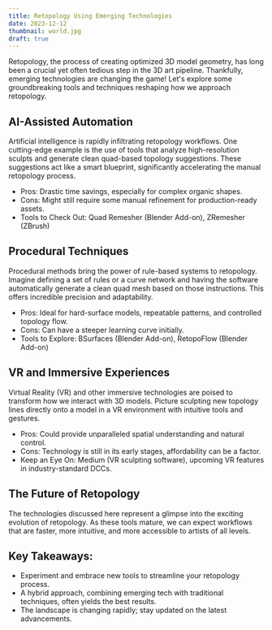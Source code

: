 ```yaml
---
title: Retopology Using Emerging Technologies
date: 2023-12-12
thumbnail: world.jpg
draft: true
---
```

Retopology, the process of creating optimized 3D model geometry, has long been a crucial yet often tedious step in the 3D art pipeline. Thankfully, emerging technologies are changing the game! Let's explore some groundbreaking tools and techniques reshaping how we approach retopology.

## AI-Assisted Automation

Artificial intelligence is rapidly infiltrating retopology workflows. One cutting-edge example is the use of tools that analyze high-resolution sculpts and generate clean quad-based topology suggestions. These suggestions act like a smart blueprint, significantly accelerating the manual retopology process.

- Pros: Drastic time savings, especially for complex organic shapes.
- Cons: Might still require some manual refinement for production-ready assets.
- Tools to Check Out: Quad Remesher (Blender Add-on), ZRemesher (ZBrush)

## Procedural Techniques

Procedural methods bring the power of rule-based systems to retopology. Imagine defining a set of rules or a curve network and having the software automatically generate a clean quad mesh based on those instructions. This offers incredible precision and adaptability.

- Pros: Ideal for hard-surface models, repeatable patterns, and controlled topology flow.
- Cons: Can have a steeper learning curve initially.
- Tools to Explore: BSurfaces (Blender Add-on), RetopoFlow (Blender Add-on)

## VR and Immersive Experiences

Virtual Reality (VR) and other immersive technologies are poised to transform how we interact with 3D models.  Picture sculpting new topology lines directly onto a model in a VR environment with intuitive tools and gestures.

- Pros: Could provide unparalleled spatial understanding and natural control.
- Cons: Technology is still in its early stages, affordability can be a factor.
- Keep an Eye On: Medium (VR sculpting software), upcoming VR features in industry-standard DCCs.

## The Future of Retopology

The technologies discussed here represent a glimpse into the exciting evolution of retopology. As these tools mature, we can expect workflows that are faster, more intuitive, and more accessible to artists of all levels.

## Key Takeaways:

- Experiment and embrace new tools to streamline your retopology process.
- A hybrid approach, combining emerging tech with traditional techniques, often yields the best results.
- The landscape is changing rapidly; stay updated on the latest advancements.
